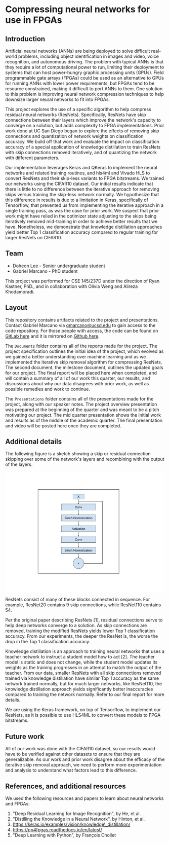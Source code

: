 # Compressing neural networks for use in FPGAs

## Introduction

Artificial neural networks (ANNs) are being deployed to solve difficult real-world problems, including object identification in images and video, voice recognition, and autonomous driving. The problem with typical ANNs is that they require a lot of computational power to run, limiting their deployment to systems that can host power-hungry graphic processing units (GPUs). Field programmable gate arrays (FPGAs) could be used as an alternative to GPUs for running ANNs with lower power requirements, but FPGAs tend to be resource constrained, making it difficult to port ANNs to them. One solution to this problem is improving neural network compression techniques to help downsize larger neural networks to fit into FPGAs.

This project explores the use of a specific algorithm to help compress residual neural networks (ResNets). Specifically, ResNets have skip connections between their layers which improve the network's capacity to converge on a solution, but adds complexity to FPGA implementations. Prior work done at UC San Diego began to explore the effects of removing skip connections and quantization of network weights on classification accuracy. We build off that work and evaluate the impact on classification accuracy of a special application of knowledge distillation to train ResNets with skip connections removed iteratively, and of quantizing the network with different parameters.

Our implementation leverages Keras and QKeras to implement the neural networks and related training routines, and hls4ml and Vivado HLS to convert ResNets and their skip-less variants to FPGA bitstreams. We trained our networks using the CIFAR10 dataset. Our initial results indicate that there is little to no difference between the iterative approach for removing skips versus training the skip-less network normally. We hypothesize that this difference in results is due to a limitation in Keras, specifically of Tensorflow, that prevented us from implementing the iterative approach in a single training pass, as was the case for prior work. We suspect that prior work might have relied in the optimizer state adjusting to the skips being iteratively removed mid-training in order to achieve better results that we have. Nonetheless, we demonstrate that knowledge distillation approaches yield better Top 1 classification accuracy compared to regular training for larger ResNets on CIFAR10.

## Team

 - Doheon Lee - Senior undergraduate student
 - Gabriel Marcano - PhD student

This project was performed for CSE 145/237D under the direction of Ryan Kastner, PhD., and in collaboration with Olivia Weng and Alireza Khodamoradi.

## Layout

This repository contains artifacts related to the project and presentations. Contact Gabriel Marcano via gmarcano@ucsd.edu to gain access to the code repository. For those people with access, the code can be found on [GitLab here](https://gitlab.com/gemarcano/fpga_skip_hls) and it is mirrored on [Github here](https://github.com/gemarcano/fpga_resnet_skip).

The `Documents` folder contains all of the reports made for the project. The project specification outlines the initial idea of the project, which evolved as we gained a better understanding over machine learning and as we implemented the iterative skip removal algorithm for compressing ResNets. The second document, the milestone document, outlines the updated goals for our project. The final report will be placed here when completed, and will contain a summary of all of our work this quarter, our results, and discussions about why our data disagrees with prior work, as well as possible remedies and work to continue.

The `Presentations` folder contains all of the presentations made for the project, along with our speaker notes. The project overview presentation was prepared at the beginning of the quarter and was meant to be a pitch motivating our project. The mid quarter presentation shows the initial work and results as of the middle of the academic quarter. The final presentation and video will be posted here once they are completed.

## Additional details

The following figure is a sketch showing a skip or residual connection skipping over some of the network's layers and recombining with the output of the layers.

![ResNet skip example](./Pictures/ResNet_skip.png)

ResNets consist of many of these blocks connected in sequence. For example, ResNet20 contains 9 skip connections, while ResNet110 contains 54.

Per the original paper describing ResNets [1], residual connections serve to help deep networks converge to a solution. As skip connections are removed, training the modified ResNets yields lower Top 1 classification accuracy. From our experiments, the deeper the ResNet is, the worse the drop in the Top 1 classification accuracy.

Knowledge distillation is an approach to training neural networks that uses a teacher network to instruct a student model how to act [2]. The teacher model is static and does not change, while the student model updates its weights as the training progresses in an attempt to match the output of the teacher. From our data, smaller ResNets with all skip connections removed trained via knowledge distillation have similar Top 1 accuracy as the same network trained normally, but for much larger networks, like ResNet110, the knowledge distillation approach yields significantly better inaccuracies compared to training the network normally. Refer to our final report for more details.

We are using the Keras framework, on top of Tensorflow, to implement our ResNets, as it is possible to use HLS4ML to convert these models to FPGA bitstreams.

## Future work

All of our work was done with the CIFAR10 dataset, so our results would have to be verified against other datasets to ensure that they are generalizable. As our work and prior work disagree about the efficacy of the iterative skip removal approach, we need to perform more experimentation and analysis to understand what factors lead to this difference.

## References, and additional resources

We used the following resources and papers to learn about neural networks and FPGAs:

 1. "Deep Residual Learning for Image Recognition", by He, et al.
 2. "Distilling the Knowledge in a Neural Network", by Hinton, et al.
 3. https://keras.io/examples/vision/knowledge\_distillation/
 4. https://pp4fpgas.readthedocs.io/en/latest/
 5. "Deep Learning with Python", by François Chollet
